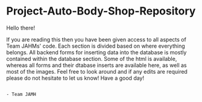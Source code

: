 # Project-Auto-Body-Shop-Repository

Hello there!

If you are reading this then you have been given access to all aspects of Team JAHMs' code. Each section is divided based on where 
everything belongs. All backend forms for inserting data into the database is mostly contained within the database section. Some of the
html is available, whereas all forms and their dtabase inserts are available here, as well as most of the images. Feel free to look around
and if any edits are required please do not hesitate to let us know! Have a good day!

                                                                                                        - Team JAMH
